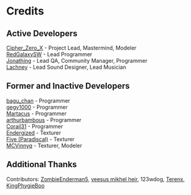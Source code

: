 # Credits

## Active Developers  
[Cipher_Zero_X](https://github.com/cipherzerox) - Project Lead, Mastermind, Modeler  
[RedGalaxySW](https://github.com/RedGalaxySW) - Lead Programmer  
[Jonathing](https://github.com/Jonathing) - Lead QA, Community Manager, Programmer  
[Lachney](https://xjon.me) - Lead Sound Designer, Lead Musician

## Former and Inactive Developers  
[bagu_chan](https://github.com/pentantan) - Programmer  
[gegy1000](https://github.com/gegy1000) - Programmer  
[Martacus](https://github.com/Martacus) - Programmer  
[arthurbambous](https://github.com/arthurbambou) - Programmer  
[Corail31](https://github.com/Corail31) - Programmer  
[Endergized](https://github.com/Endergy) - Texturer  
[Five (Paradiscal)](https://github.com/fivelol) - Texturer  
[MCVinnyq](https://github.com/MCVinnyq) - Texturer, Modeler  

## Additional Thanks  
Contributors: [ZombieEnderman5](https://github.com/ZombieEnderman5), [veesus mikhel heir](https://minecraft.curseforge.com/members/veesusmikelheir), 123wdog, [Terenx](https://github.com/Terenx), [KingPhygieBoo](https://gitlab.com/KingPhygieBoo)